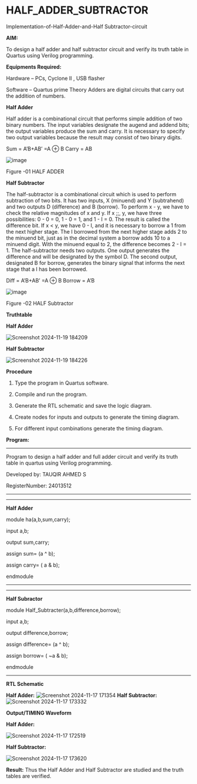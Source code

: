 # HALF_ADDER_SUBTRACTOR

Implementation-of-Half-Adder-and-Half Subtractor-circuit

**AIM:**

To design a half adder and half subtractor circuit and verify its truth table in Quartus using Verilog programming.

**Equipments Required:**

Hardware – PCs, Cyclone II , USB flasher 

Software – Quartus prime Theory Adders are digital circuits that carry out the addition of numbers.

**Half Adder**

Half adder is a combinational circuit that performs simple addition of two binary numbers. The input variables designate the augend and addend bits; the output variables produce the sum and carry. It is necessary to specify two output variables because the result may consist of two binary digits.

Sum = A’B+AB’ =A ⊕ B Carry = AB

![image](https://github.com/naavaneetha/HALF_ADDER_SUBTRACTOR/assets/154305477/bd4a0b2c-cdbc-4184-ab08-81578f121e1f)

Figure -01 HALF ADDER

**Half Subtractor**

The half-subtractor is a combinational circuit which is used to perform subtraction of two bits. It has two inputs, X (minuend) and Y (subtrahend) and two outputs D (difference) and B (borrow). To perform x - y, we have to check the relative magnitudes of x and y. If x ;;, y, we have three possibilities: 0 - 0 = 0, 1 - 0 = 1, and 1 - I = 0. The result is called the difference bit. If x < y, we have 0 - I, and it is necessary to borrow a 1 from the next higher stage. The I borrowed from the next higher stage adds 2 to the minuend bit, just as in the decimal system a borrow adds 10 to a minuend digit. With the minuend equal to 2, the difference becomes 2 - I = 1. The half-subtractor needs two outputs. One output generates the difference and will be designated by the symbol D. The second output, designated B for borrow, generates the binary signal that informs the next stage that a I has been borrowed. 

Diff = A’B+AB’ =A ⊕ B
Borrow = A’B

 ![image](https://github.com/naavaneetha/HALF_ADDER_SUBTRACTOR/assets/154305477/d76b099c-513f-4e7c-843a-e2fd028a531a)

Figure -02 HALF Subtractor

**Truthtable**

**Half Adder**

![Screenshot 2024-11-19 184209](https://github.com/user-attachments/assets/22f25b96-8970-498c-a959-719efdb8f4d0)

**Half Subtractor**

![Screenshot 2024-11-19 184226](https://github.com/user-attachments/assets/5f95154e-5d65-461f-a825-b7ce5c272734)

**Procedure**

1.	Type the program in Quartus software.

2.	Compile and run the program.

3.	Generate the RTL schematic and save the logic diagram.

4.	Create nodes for inputs and outputs to generate the timing diagram.

5.	For different input combinations generate the timing diagram.


**Program:**

***
Program to design a half adder and full adder circuit and verify its truth table in quartus using Verilog programming.

Developed by: TAUQIR AHMED S

RegisterNumber: 24013512
***
***
**Half Adder**

module ha(a,b,sum,carry);

input a,b;

output sum,carry;

assign sum= (a ^ b);

assign carry= ( a & b);

endmodule
***
***
**Half Subractor**

module Half_Subtracter(a,b,difference,borrow);

input a,b;

output difference,borrow;

assign difference= (a ^ b);

assign borrow= ( ~a & b);

endmodule
***


**RTL Schematic**

**Half Adder:**
![Screenshot 2024-11-17 171354](https://github.com/user-attachments/assets/e8c71d9f-7905-4cf4-99cb-e1ac2f0a94b2)
**Half Subtractor:**
![Screenshot 2024-11-17 173332](https://github.com/user-attachments/assets/10fa598c-d9ff-40a6-b67b-80b93984f398)

**Output/TIMING Waveform**

**Half Adder:**

![Screenshot 2024-11-17 172519](https://github.com/user-attachments/assets/f3c55a96-6d57-4066-b908-7e65b7070534)

**Half Subtractor:**

![Screenshot 2024-11-17 173620](https://github.com/user-attachments/assets/5b883de0-7d77-4c1b-92d1-3039c100c52b)

**Result:**
Thus the Half Adder and Half Subtractor are studied and the truth tables are verified.
